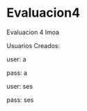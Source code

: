 # Evaluacion4
Evaluacion 4 lmoa
 
Usuarios Creados:

  user: a
  
  pass: a
  
  
  
  user: ses
  
  pass: ses
